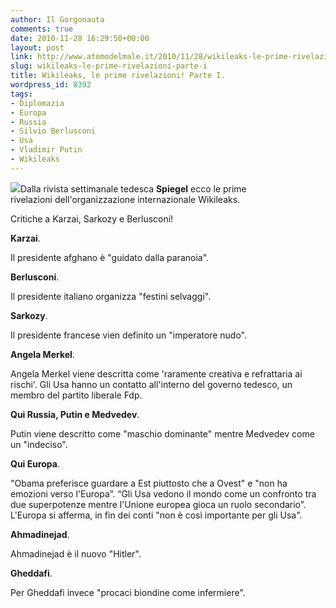 ```yaml
---
author: Il Gorgonauta
comments: true
date: 2010-11-28 16:29:50+00:00
layout: post
link: http://www.atomodelmale.it/2010/11/28/wikileaks-le-prime-rivelazioni-parte-i/
slug: wikileaks-le-prime-rivelazioni-parte-i
title: Wikileaks, le prime rivelazioni! Parte I.
wordpress_id: 8392
tags:
- Diplomazia
- Europa
- Russia
- Silvio Berlusconi
- Usa
- Vladimir Putin
- Wikileaks
---
```


[![](http://www.atomodelmale.it/wp-content/uploads/2010/11/wikileaks-11-199x300.jpg)](http://www.atomodelmale.it/wp-content/uploads/2010/11/wikileaks-11.jpg)Dalla rivista settimanale tedesca **Spiegel** ecco le prime rivelazioni dell'organizzazione internazionale Wikileaks.

Critiche a Karzai, Sarkozy e Berlusconi!

**Karzai**.

Il presidente afghano è "guidato dalla paranoia".

**Berlusconi**.

Il presidente italiano organizza "festini selvaggi".

**Sarkozy**.

Il presidente francese vien definito un "imperatore nudo".

**Angela Merkel**.

Angela Merkel viene descritta come 'raramente creativa e refrattaria ai rischi'. Gli Usa hanno un contatto all'interno del governo tedesco, un membro del partito liberale Fdp.<!-- more -->



**Qui Russia, Putin e Medvedev**.

Putin viene descritto come "maschio dominante" mentre Medvedev come un "indeciso".

**Qui Europa**.

"Obama preferisce guardare a Est piuttosto che a Ovest" e "non ha emozioni verso l'Europa”. “Gli Usa vedono il mondo come un confronto tra due superpotenze mentre l'Unione europea gioca un ruolo secondario”. L'Europa si afferma, in fin dei conti "non è così importante per gli Usa".

**Ahmadinejad**.

Ahmadinejad è il nuovo "Hitler".

**Gheddafi**.

Per Gheddafi invece "procaci biondine come infermiere".
